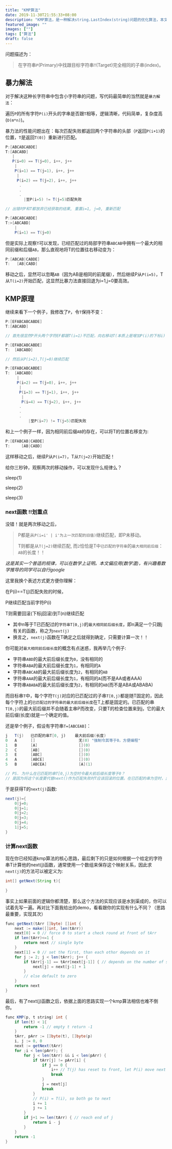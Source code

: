 ```yaml
---
title: "KMP算法"
date: 2019-11-30T21:55:33+08:00
description: "KMP算法，是一种解决string.LastIndex(string)问题的优化算法，本文以形象易理解为目标，给你介绍它的基本原理。希望可以帮你更好地理解它。"
featured_image: ""
images: [""]
tags: ["算法"]
draft: false
---
```


问题描述为：

> 在字符串`P`(Primary)中找跟目标字符串`T`(Target)完全相同的子串(index)。

## 暴力解法

对于解决这种长字符串中包含小字符串的问题，写代码最简单的当然就是`暴力解法`：

遍历`P`的所有字符`P(i)`开头的字串是否跟`T`相等，逻辑清晰，代码简单，复杂度高(`O(m*n)`)。

暴力法的性能问题出在：每次匹配失败都返回两个字符串的头部（`P`返回`P(i+1)`的位置，`T`是返回`T(0)`）重新进行匹配。

```java
P:[ABCABCABDE]
T:[ABCABD]
   |
   P(i=0) == T(j=0), i++, j++
    |
    P(i=1) == T(j=1), i++, j++
     |
     P(i=2) == T(j=2), i++, j++
      .
      .
      .
        |至P(i=5) != T(j=5)匹配失败

// 出错时P和T都放弃已经获取的结果, 重置i=1, j=0, 重新匹配

P:[ABCABCABDE]
T:>[ABCABD]
    |
    P(i=1) == T(j=0)
```

但是实际上观察`T`可以发现，已经匹配过的局部字符串`ABCAB`中拥有一个最大的相同前缀和后缀`AB`，那么直观地将T的位置往右移动变为：

```java
P:[ABCAB|CABDE]
T:   [AB|CABD]
```

移动之后，显然可以忽略`AB`（因为AB是相同的前尾缀），然后继续P从`P(i=5)`，T从`T(i=2)`开始匹配，这显然比暴力法直接回退为i=1,j=0要高效。

## KMP原理

继续来看下一个例子，我修改了`P`，令`T`保持不变：

```java
P:[EFABCABCABDE]
T:[ABCABD]

// 首先很显然P开头两个字符EF都跟T(i=1)不匹配，向右移动T(本质上是增加P(i)的下标i)

P:[EFABCABCABDE]
T:  [ABCABD]

// 然后从P(i=2),T(j=0)继续匹配

P:[EFABCABCABDE]
T:  [ABCABD]
     |
     P(i=2) == T(j=0), i++, j++
      |
      P(i=3) == T(j=1), i++, j++
       |
       P(i=4) == T(j=2), i++, j++
      .
      .
      .
          |至P(i=7) != T(j=5)匹配失败          
```

和上一个例子一样，因为相同前后缀`AB`的存在，可以将T的位置右移变为:

```java
P:[EFABCAB|CABDE]
T:     [AB|CABD]
```

这样移动之后，继续P从`P(i=7)`，T从`T(j=2)`开始匹配！

给你三秒钟，观察两次的移动操作，可以发现什么规律么？

sleep(1)

sleep(2)

sleep(3)

### next函数 **!!划重点**

没错！就是两次移动之后，

> P都是从`P(i=i' | i'为上一次匹配的旧值)`继续匹配，即P未移动。
>
> T则都是从`T(j=2)`继续匹配, 而`2`恰恰是T中`已匹配的字符串`的`最大相同前后缀`：`AB`的长度！！

*这是其实一个普适的规律，可以在数学上证明。本文偏应用(数学渣)，有兴趣看数学推导的同学可以自行google*

这里我换个表述方式更方便你理解：

在P(i)==T(j)匹配失败的时候，

P继续匹配当前字符P(i)

T则需要回滚(下标j回滚)到T(n)继续匹配

- 其中n等于T已匹配过的`字符串T[0,j)`的`最大相同前后缀长度`，即n满足一个只跟j有关的函数，称之为`next(j)`
- 换言之，`next(j)`函数在T确定之后就得到确定，只需要计算一次！！

你可能对`最大相同前后缀长度`的概念有点迷惑，我再举几个例子:

- 字符串`ABD`的最大前后缀长度为`0`，没有相同的
- 字符串`ABA`的最大前后缀长度为`1`，有相同的`A`
- 字符串`ABCAB`的最大前后缀长度为`2`，有相同的`AB`
- 字符串`AAA`的最大前后缀长度为`1`，有相同的`A`(而不是AA或者AAA)
- 字符串`ABABA`的最大前后缀长度为`2`，有相同的`AB`(而不是ABA或ABABA)

而目标串`T`中，每个字符`T(j)`对应的已匹配过的子串`T[0,j)`都是随T固定的，因此每个字符上的`已匹配过的字符串的最大前后缀长度`在T上都是固定的。已匹配的串`T[0,j)`的最大前后缀并不会随着主串P而改变，只要T的检查位置来到j，它的最大前后缀(长度)就是一个确定的值。

还是举个例子，假设有字符串`T=[ABCEAB]`：

```java
j   T(j)   已匹配的串T[0, j)    最大前后缀(长度)
0   A      []                   无(0) "强制令其等于0，方便编程"
1   B      [A]                  [](0)
2   C      [AB]                 [](0)
3   E      [ABC]                [](0)
4   A      [ABCE]               [](0)
5   B      [ABCEA]              [A](1)

// PS. 为什么在已匹配的串T[0,j)为空时令最大前后缀长度等于0？ 
// 是因为将这个长度要代替next()作为匹配失败时T应该回滚的位置。在已匹配的串为空时，显然应该回到头部，所以令next(j=0)=0
```

于是获得T的`next(j)`函数:

```java
next(j)={
    0|j=0; 
    0|j=1; 
    0|j=2; 
    0|j=3; 
    0|j=4; 
    1|j=5;
}
```

### 计算next函数

现在你已经知道kmp算法的核心思路，最后剩下的只是如何根据一个给定的字符串T计算他的next(j)函数，通常使用一个数组来保存这个映射关系，因此求`next(j)`的方法可以被定义为:

```java
int[] getNext(String t){
    
}
```

事实上如果前面的逻辑你都清楚，那么这个方法的实现应该是水到渠成的，你可以试着先写一遍。再对比下面我给出的demo，看看跟你的实现有什么不同？（思路最重要，实现其次）

```java
func getNext(tArr []byte) []int {
    next := make([]int, len(tArr))
    next[0] = 0 // force 0 to start a check round at front of tArr
    if len(tArr)<=1 {
        return next // single byte
    }
    next[1] = 0 // set the first, than each othor depends on it
    for j := 2; j < len(tArr); j++ {
        if tArr[j-1] == tArr[next[j-1]] { // depends on the number of same bytes of the prefix and suffix 
            next[j] = next[j-1] + 1
        }
        // else default to zero
    }
    return next
}
```

最后，有了next(j)函数之后，依据上面的思路实现一个kmp算法相信也难不倒你。

```java
func KMP(p, t string) int {
    if len(t) < 1{
        return -1 // empty t return -1
    }
    tArr, pArr := []byte(t), []byte(p)
    i, j := 0, 0
    next := getNext(tArr)
    for ;i < len(pArr); {
        for j < len(tArr) && i < len(pArr) {
            if tArr[j] != pArr[i] {
                if j == 0 {
                    i++ // T(j) has reset to front, let P(i) move next
                    break
                }
                j = next[j]
                break
            }
            // P(i) = T(i), so both go to next
            i += 1
            j += 1
        }
        if j+1 >= len(tArr) { // reach end of j
            return i - j
        }
    }
    return -1
}
```


